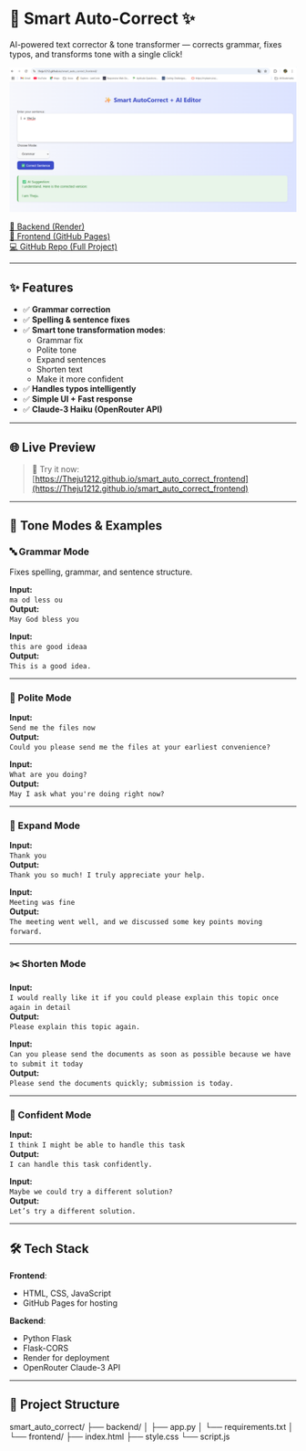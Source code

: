 # 🚀 Smart Auto-Correct ✨  
AI-powered text corrector & tone transformer — corrects grammar, fixes typos, and transforms tone with a single click!

![App Preview](screenshot.png)

[🔗 Backend (Render)](https://smart-auto-correct.onrender.com)  
[🔗 Frontend (GitHub Pages)](https://Theju1212.github.io/smart_auto_correct_frontend)  
[💻 GitHub Repo (Full Project)](https://github.com/Theju1212/smart_auto_correct)

---

## ✨ Features

- ✅ **Grammar correction**
- ✅ **Spelling & sentence fixes**
- ✅ **Smart tone transformation modes**:
  - Grammar fix
  - Polite tone
  - Expand sentences
  - Shorten text
  - Make it more confident
- ✅ **Handles typos intelligently**
- ✅ **Simple UI + Fast response**
- ✅ **Claude-3 Haiku (OpenRouter API)**

---

## 🌐 Live Preview

> 🔗 Try it now: [https://Theju1212.github.io/smart_auto_correct_frontend](https://Theju1212.github.io/smart_auto_correct_frontend)

---

## 🎯 Tone Modes & Examples

### 🔤 Grammar Mode
Fixes spelling, grammar, and sentence structure.

**Input:**  
`ma od less ou`  
**Output:**  
`May God bless you`

**Input:**  
`this are good ideaa`  
**Output:**  
`This is a good idea.`

---

### 🙏 Polite Mode

**Input:**  
`Send me the files now`  
**Output:**  
`Could you please send me the files at your earliest convenience?`

**Input:**  
`What are you doing?`  
**Output:**  
`May I ask what you're doing right now?`

---

### 💬 Expand Mode

**Input:**  
`Thank you`  
**Output:**  
`Thank you so much! I truly appreciate your help.`

**Input:**  
`Meeting was fine`  
**Output:**  
`The meeting went well, and we discussed some key points moving forward.`

---

### ✂️ Shorten Mode

**Input:**  
`I would really like it if you could please explain this topic once again in detail`  
**Output:**  
`Please explain this topic again.`

**Input:**  
`Can you please send the documents as soon as possible because we have to submit it today`  
**Output:**  
`Please send the documents quickly; submission is today.`

---

### 💪 Confident Mode

**Input:**  
`I think I might be able to handle this task`  
**Output:**  
`I can handle this task confidently.`

**Input:**  
`Maybe we could try a different solution?`  
**Output:**  
`Let’s try a different solution.`

---

## 🛠 Tech Stack

**Frontend**:  
- HTML, CSS, JavaScript  
- GitHub Pages for hosting

**Backend**:  
- Python Flask  
- Flask-CORS  
- Render for deployment  
- OpenRouter Claude-3 API

---

## 📁 Project Structure

smart_auto_correct/
├── backend/
│ ├── app.py
│ └── requirements.txt
│
└── frontend/
├── index.html
├── style.css
└── script.js


